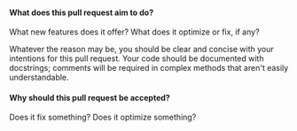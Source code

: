 #### What does this pull request aim to do?
What new features does it offer?
What does it optimize or fix, if any?

Whatever the reason may be, you should be clear and concise with
your intentions for this pull request.  Your code should be documented
with docstrings; comments will be required in complex methods that
aren't easily understandable.


#### Why should this pull request be accepted?
Does it fix something?
Does it optimize something?

